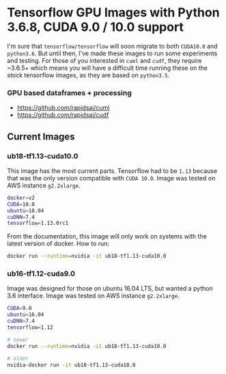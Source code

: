 # Tensorflow GPU Images with Python 3.6.8, CUDA 9.0 / 10.0 support

I'm sure that `tensorflow/tensorflow` will soon migrate to both `CUDA10.0` and `python3.6`. But until then, I've made these images to run some experiments and testing. For those of you interested in `cuml` and `cudf`, they require ~3.6.5+ which means you will have a difficult time running these on the stock tensorflow images, as they are based on `python3.5`.

### GPU based dataframes + processing

- https://github.com/rapidsai/cuml
- https://github.com/rapidsai/cudf

## Current Images

### ub18-tf1.13-cuda10.0

This image has the most current parts. Tensorflow had to be `1.13` because that was the only version compatible with `CUDA 10.0`.  Image was tested on AWS instance `g2.2xlarge`.

```bash
docker=v2
CUDA=10.0
ubuntu=18.04
cuDNN=7.4
tensorflow=1.13.0rc1
```

From the documentation, this image will only work on systems with the latest version of docker. How to run:

```bash
docker run --runtime=nvidia -it ub18-tf1.13-cuda10.0
```

### ub16-tf1.12-cuda9.0

Image was designed for those on ubuntu 16.04 LTS, but wanted a python 3.6 interface. Image was tested on AWS instance `g2.2xlarge`.

```bash
CUDA=9.0
ubuntu=16.04
cuDNN=7.4
tensorflow=1.12
```

```bash
# newer
docker run --runtime=nvidia -it ub18-tf1.13-cuda10.0

# older 
nvidia-docker run -it ub18-tf1.13-cuda10.0
```
